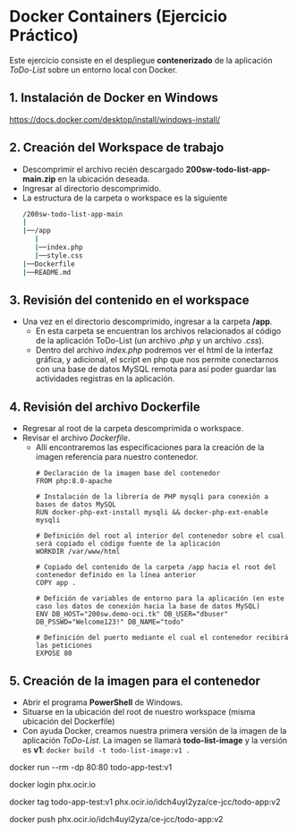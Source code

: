 # Docker Containers (Ejercicio Práctico)
Este ejercicio consiste en el despliegue **contenerizado** de la aplicación *ToDo-List* sobre un entorno local con Docker. 

## 1. Instalación de Docker en Windows
 https://docs.docker.com/desktop/install/windows-install/

## 2. Creación del Workspace de trabajo
- Descomprimir el archivo recién descargado **200sw-todo-list-app-main.zip** en la ubicación deseada.
- Ingresar al directorio descomprimido.
- La estructura de la carpeta o workspace es la siguiente
    ```bash
    /200sw-todo-list-app-main
    |
    |──/app
       |
       |──index.php
       |──style.css
    |──Dockerfile
    |──README.md
    ```

## 3. Revisión del contenido en el workspace
- Una vez en el directorio descomprimido, ingresar a la carpeta **/app**.
    - En esta carpeta se encuentran los archivos relacionados al código de la aplicación ToDo-List (un archivo *.php* y un archivo *.css*).
    - Dentro del archivo *index.php* podremos ver el html de la interfaz gráfica, y adicional, el script en php que nos permite conectarnos con una base de datos MySQL remota para así poder guardar las actividades registras en la aplicación.

## 4. Revisión del archivo Dockerfile
- Regresar al root de la carpeta descomprimida o workspace.
- Revisar el archivo *Dockerfile*.
    - Allí encontraremos las especificaciones para la creación de la imagen referencia para nuestro contenedor.
        ```
        # Declaración de la imagen base del contenedor 
        FROM php:8.0-apache

        # Instalación de la librería de PHP mysqli para conexión a bases de datos MySQL
        RUN docker-php-ext-install mysqli && docker-php-ext-enable mysqli

        # Definición del root al interior del contenedor sobre el cual será copiado el código fuente de la aplicación
        WORKDIR /var/www/html

        # Copiado del contenido de la carpeta /app hacia el root del contenedor definido en la línea anterior
        COPY app .

        # Defición de variables de entorno para la aplicación (en este caso los datos de conexión hacia la base de datos MySQL)
        ENV DB_HOST="200sw.demo-oci.tk" DB_USER="dbuser" DB_PSSWD="Welcome123!" DB_NAME="todo"

        # Definición del puerto mediante el cual el contenedor recibirá las peticiones
        EXPOSE 80
        ```

## 5. Creación de la imagen para el contenedor
- Abrir el programa **PowerShell** de Windows.
- Situarse en la ubicación del root de nuestro workspace (misma ubicación del Dockerfile)
- Con ayuda Docker, creamos nuestra primera versión de la imagen de la aplicación *ToDo-List*. La imagen se llamará **todo-list-image** y la versión es **v1**:
     `docker build -t todo-list-image:v1 .`

docker run --rm -dp 80:80 todo-app-test:v1

docker login phx.ocir.io

docker tag todo-app-test:v1 phx.ocir.io/idch4uyl2yza/ce-jcc/todo-app:v2

docker push phx.ocir.io/idch4uyl2yza/ce-jcc/todo-app:v2

